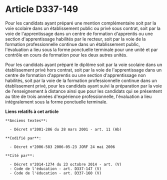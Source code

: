 # Article D337-149

Pour les candidats ayant préparé une mention complémentaire soit par la voie scolaire dans un établissement public ou privé
sous contrat, soit par la voie de l'apprentissage dans un centre de formation d'apprentis ou une section d'apprentissage
habilités par le recteur, soit par la voie de la formation professionnelle continue dans un établissement public,
l'évaluation a lieu sous la forme ponctuelle terminale pour une unité et par contrôle en cours de formation pour les deux
autres unités.

Pour les candidats ayant préparé le diplôme soit par la voie scolaire dans un établissement privé hors contrat, soit par la
voie de l'apprentissage dans un centre de formation d'apprentis ou une section d'apprentissage non habilités, soit par la
voie de la formation professionnelle continue dans un établissement privé, pour les candidats ayant suivi la préparation par
la voie de l'enseignement à distance ainsi que pour les candidats qui se présentent au titre de trois années d'expérience
professionnelle, l'évaluation a lieu intégralement sous la forme ponctuelle terminale.

**Liens relatifs à cet article**

	**Anciens textes**:

	  - Décret n°2001-286 du 28 mars 2001 - art. 11 (Ab)

	**Codifié par**:

	  - Décret n°2006-583 2006-05-23 JORF 24 mai 2006

	**Cité par**:

	  - Décret n°2014-1274 du 23 octobre 2014 - art. (V)
	  - Code de l'éducation - art. D337-147 (V)
	  - Code de l'éducation - art. D337-160 (V)
